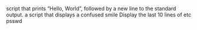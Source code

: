 script that prints “Hello, World”, followed by a new line to the standard output.
a script that displays a confused smile
Display the last 10 lines of etc psswd

